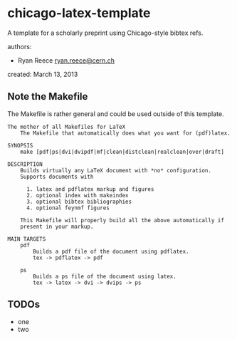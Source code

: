 chicago-latex-template
===============================================================================

A template for a scholarly preprint using Chicago-style bibtex refs. 

authors:

-   Ryan Reece ryan.reece@cern.ch

created: March 13, 2013


Note the Makefile
-------------------------------------------------------------------------------

The Makefile is rather general and could be used outside of this template.

    The mother of all Makefiles for LaTeX
        The Makefile that automatically does what you want for (pdf)latex.
    
    SYNOPSIS
        make [pdf|ps|dvi|dvipdf|mf|clean|distclean|realclean|over|draft]
    
    DESCRIPTION
        Builds virtually any LaTeX document with *no* configuration.
        Supports documents with
    
          1. latex and pdflatex markup and figures
          2. optional index with makeindex
          3. optional bibtex bibliographies
          4. optional feynmf figures
    
        This Makefile will properly build all the above automatically if
        present in your markup.
    
    MAIN TARGETS
        pdf
            Builds a pdf file of the document using pdflatex.
            tex -> pdflatex -> pdf
            
        ps
            Builds a ps file of the document using latex.
            tex -> latex -> dvi -> dvips -> ps


TODOs
-------------------------------------------------------------------------------

-   one
-   two

